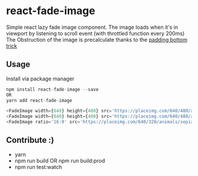 # react-fade-image

Simple react lazy fade image component. 
The image loads when it's in viewport by listening to scroll event (with throttled function every 200ms)
The Obstruction of the image is precalculate thanks to the [padding bottom trick](http://davidecalignano.it/lazy-loading-with-responsive-images-and-unknown-height/) 

## Usage

Install via package manager

```javascript
npm install react-fade-image --save
OR
yarn add react-fade-image
```
```javascript
<FadeImage width={640} height={480} src='https://placeimg.com/640/480/animals' />
<FadeImage width={640} height={480} src='https://placeimg.com/640/480/animals' loaderComponent={<div>Loading...</div>}/>
<FadeImage ratio='16:9' src='https://placeimg.com/640/320/animals/sepia' />
```

## Contribute :)
- yarn
- npm run build OR npm run build:prod
- npm run test:watch